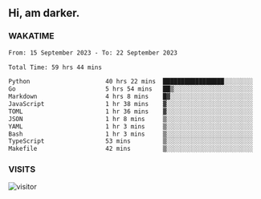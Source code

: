 ## Hi, am darker.

### WAKATIME

<!--START_SECTION:waka-->

```txt
From: 15 September 2023 - To: 22 September 2023

Total Time: 59 hrs 44 mins

Python                     40 hrs 22 mins  █████████████████░░░░░░░░   67.58 %
Go                         5 hrs 54 mins   ██▒░░░░░░░░░░░░░░░░░░░░░░   09.89 %
Markdown                   4 hrs 8 mins    █▓░░░░░░░░░░░░░░░░░░░░░░░   06.92 %
JavaScript                 1 hr 38 mins    ▓░░░░░░░░░░░░░░░░░░░░░░░░   02.75 %
TOML                       1 hr 36 mins    ▓░░░░░░░░░░░░░░░░░░░░░░░░   02.68 %
JSON                       1 hr 8 mins     ▒░░░░░░░░░░░░░░░░░░░░░░░░   01.92 %
YAML                       1 hr 3 mins     ▒░░░░░░░░░░░░░░░░░░░░░░░░   01.77 %
Bash                       1 hr 3 mins     ▒░░░░░░░░░░░░░░░░░░░░░░░░   01.76 %
TypeScript                 53 mins         ▒░░░░░░░░░░░░░░░░░░░░░░░░   01.50 %
Makefile                   42 mins         ▒░░░░░░░░░░░░░░░░░░░░░░░░   01.19 %
```

<!--END_SECTION:waka-->

### VISITS
<!-- i should probably build this when i will have some time -->
![visitor](https://profile-counter.glitch.me/sanix-darker/count.svg)
